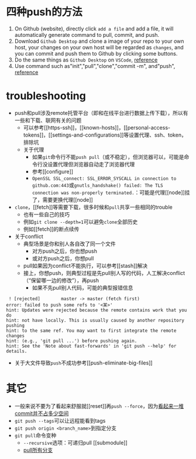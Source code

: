# 四种push的方法
1. On Github (website), directly click `add a file` and add a file, it will automatically generate command to pull, commit, and push.
2. Download `Github Desktop` and clone a image of your repo to your own host, your changes on your own host will be regarded as `changes`, and you can commit and push them to Github by clicking some buttons.
3. Do the same things as `Github Desktop` on `VSCode`, [reference](https://blog.csdn.net/qq_25367937/article/details/114271010?spm=1001.2101.3001.6650.1&utm_medium=distribute.pc_relevant.none-task-blog-2%7Edefault%7ECTRLIST%7ERate-1.pc_relevant_default&depth_1-utm_source=distribute.pc_relevant.none-task-blog-2%7Edefault%7ECTRLIST%7ERate-1.pc_relevant_default&utm_relevant_index=2)
4. Use command such as"init","pull","clone","commit -m", and"push", [reference](https://blog.csdn.net/weixin_42449339/article/details/112410926)
# troubleshooting
- push和pull涉及remote托管平台（即和在线平台进行数据上传下载），所以有一些和下载、联网有关的问题
  - 可以参考[[https-ssh]]，[[known-hosts]]，[[personal-access-tokens]]，[[settings-and-configurations]]等设置代理、ssh、token，排除坑
  - 关于代理
    - 如果`git`命令行不能`push pull`（或不稳定），但浏览器可以，可能是命令行没设置代理但浏览器自动走了浏览器代理
    - 参考[[configure]]
    - `OpenSSL SSL_connect: SSL_ERROR_SYSCALL in connection to github.com:443`或`gnutls_handshake() failed: The TLS connection was non-properly terminated.`：可能是代理[[node]]挂了，需要更换代理[[node]]
- `clone`，[[fetch]]等需要下载，很多时候和`pull`共享一些相同的trouble
  - 也有一些自己的技巧
  - 例如`git clone --depth=1`可以避免`clone`全部历史
  - 例如[[fetch]]的断点续传
- 关于conflict
  - 典型场景是你和别人各自改了同一个文件
    - 对方push之后，你也想push
    - 或对方push之后，你想pull
  - pull如果因为conflict不能执行，可以参考[[stash]]解决
  - 接上，你想push，则典型过程是先pull别人写的代码，人工解决conflict（“保留哪一边的修改”），再push
    - 如果不先pull别人代码，可能的典型报错信息
```text
 ! [rejected]        master -> master (fetch first)
error: failed to push some refs to '<某>'
hint: Updates were rejected because the remote contains work that you do
hint: not have locally. This is usually caused by another repository pushing
hint: to the same ref. You may want to first integrate the remote changes
hint: (e.g., 'git pull ...') before pushing again.
hint: See the 'Note about fast-forwards' in 'git push --help' for details.
```
- 关于大文件导致`push`不成功参考[[push-eliminate-big-files]]
# 其它
- 一般来说不要为了看起来舒服就[[reset]]再`push --force`，因为[看起来一堆commit并不占多少空间](https://segmentfault.com/q/1010000003089251)
- `git push --tags`可以让远程能看到tags
- `git push origin <branch_name>`到指定分支
- `git pull`命令变种
  - `--recursive`选项：可递归pull [[submodule]]
  - [pull所有分支](https://blog.csdn.net/wu1169668869/article/details/83345633)